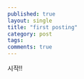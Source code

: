 ```yaml
---
published: true
layout: single
title: "first posting"
category: post
tags:
comments: true
---
```


시작!!